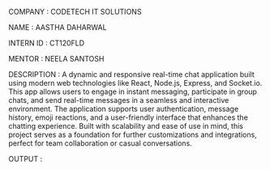 COMPANY : CODETECH IT SOLUTIONS

NAME : AASTHA DAHARWAL

INTERN ID : CT120FLD

MENTOR : NEELA SANTOSH

DESCRIPTION : A dynamic and responsive real-time chat application built using modern web technologies like React, Node.js, Express, and Socket.io. This app allows users to engage in instant messaging, participate in group chats, and send real-time messages in a seamless and interactive environment. The application supports user authentication, message history, emoji reactions, and a user-friendly interface that enhances the chatting experience. Built with scalability and ease of use in mind, this project serves as a foundation for further customizations and integrations, perfect for team collaboration or casual conversations.

OUTPUT : 


